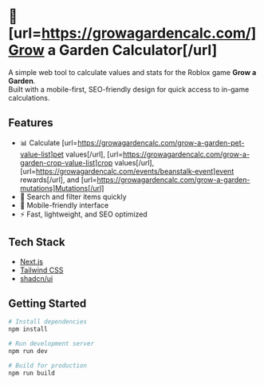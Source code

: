 # 🌱 [url=https://growagardencalc.com/]Grow a Garden Calculator[/url]

A simple web tool to calculate values and stats for the Roblox game **Grow a Garden**.  
Built with a mobile-first, SEO-friendly design for quick access to in-game calculations.

## Features
- 📊 Calculate [url=https://growagardencalc.com/grow-a-garden-pet-value-list]pet values[/url], [url=https://growagardencalc.com/grow-a-garden-crop-value-list]crop values[/url],[url=https://growagardencalc.com/events/beanstalk-event]event rewards[/url], and [url=https://growagardencalc.com/grow-a-garden-mutations]Mutations[/url]
- 🔎 Search and filter items quickly
- 📱 Mobile-friendly interface
- ⚡ Fast, lightweight, and SEO optimized

## Tech Stack
- [Next.js](https://nextjs.org/)  
- [Tailwind CSS](https://tailwindcss.com/)  
- [shadcn/ui](https://ui.shadcn.com/)  

## Getting Started
```bash
# Install dependencies
npm install

# Run development server
npm run dev

# Build for production
npm run build
